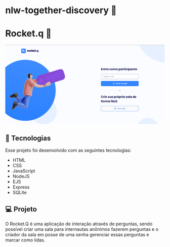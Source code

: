# nlw-together-discovery 🚀

# Rocket.q 💭
<img src="prints/home.png"/>

## 🚀 Tecnologias
Esse projeto foi desenvolvido com as seguintes tecnologias:

 - HTML
 - CSS
 - JavaScript
 - NodeJS
 - EJS
 - Express
 - SQLite

## 💻 Projeto
O Rocket.Q é uma aplicação de interação através de perguntas, sendo possível criar uma sala para internautas anônimos fazerem perguntas e o criador da sala em posse de uma senha gerenciar essas perguntas e marcar como lidas.
 
